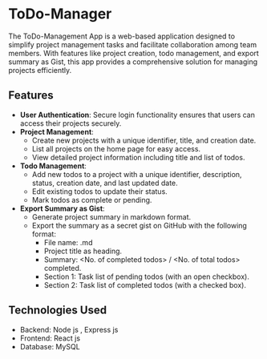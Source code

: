 # ToDo-Manager

The ToDo-Management App is a web-based application designed to simplify project management tasks and facilitate collaboration among team members. With features like project creation, todo management, and export summary as Gist, this app provides a comprehensive solution for managing projects efficiently.

## Features

- **User Authentication**: Secure login functionality ensures that users can access their projects securely.
- **Project Management**:
  - Create new projects with a unique identifier, title, and creation date.
  - List all projects on the home page for easy access.
  - View detailed project information including title and list of todos.
- **Todo Management**:
  - Add new todos to a project with a unique identifier, description, status, creation date, and last updated date.
  - Edit existing todos to update their status.
  - Mark todos as complete or pending.
- **Export Summary as Gist**:
  - Generate project summary in markdown format.
  - Export the summary as a secret gist on GitHub with the following format:
    - File name: <Project title>.md
    - Project title as heading.
    - Summary: <No. of completed todos> / <No. of total todos> completed.
    - Section 1: Task list of pending todos (with an open checkbox).
    - Section 2: Task list of completed todos (with a checked box).
   
## Technologies Used
-  Backend: Node js , Express js
- Frontend: React js
- Database: MySQL
